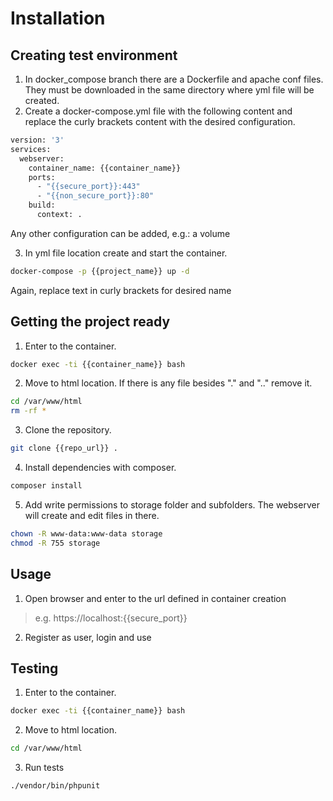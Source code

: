 # Installation

## Creating test environment

1) In docker_compose branch there are a Dockerfile and apache conf files. They must be downloaded in the same directory
   where yml file will be created.
2) Create a docker-compose.yml file with the following content and replace the curly brackets content with the desired
   configuration.

``` sh
version: '3'
services:
  webserver:
    container_name: {{container_name}}
    ports:
      - "{{secure_port}}:443"
      - "{{non_secure_port}}:80"
    build:
      context: .
```

Any other configuration can be added, e.g.: a volume

3) In yml file location create and start the container.

``` sh
docker-compose -p {{project_name}} up -d
```

Again, replace text in curly brackets for desired name

## Getting the project ready

1) Enter to the container.

``` sh
docker exec -ti {{container_name}} bash
```

2) Move to html location. If there is any file besides "." and ".." remove it.

``` sh
cd /var/www/html
rm -rf *
```

3) Clone the repository.

``` sh
git clone {{repo_url}} .
```

4) Install dependencies with composer.

``` sh
composer install
```

5) Add write permissions to storage folder and subfolders. The webserver will create and edit files in there.

```sh
chown -R www-data:www-data storage
chmod -R 755 storage
```

## Usage

1) Open browser and enter to the url defined in container creation

> e.g. https://localhost:{{secure_port}}

2) Register as user, login and use

## Testing

1) Enter to the container.

``` sh
docker exec -ti {{container_name}} bash
```

2) Move to html location.

``` sh
cd /var/www/html
```

3) Run tests

``` sh
./vendor/bin/phpunit
```